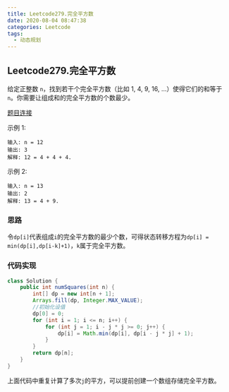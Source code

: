 ```yaml
---
title: Leetcode279.完全平方数
date: 2020-08-04 08:47:38
categories: Leetcode
tags:
  - 动态规划
---
```


## Leetcode279.完全平方数

给定正整数 `n`，找到若干个完全平方数（比如 1, 4, 9, 16, ...）使得它们的和等于 `n`。你需要让组成和的完全平方数的个数最少。

[题目连接](https://leetcode-cn.com/problems/perfect-squares)

<!--more-->

示例 1:

```
输入: n = 12
输出: 3 
解释: 12 = 4 + 4 + 4.
```



示例 2:

```
输入: n = 13
输出: 2
解释: 13 = 4 + 9.
```



### 思路

令`dp[i]`代表组成`i`的完全平方数的最少个数，可得状态转移方程为`dp[i] = min(dp[i],dp[i-k]+1)`，`k`属于完全平方数。



### 代码实现

```java
class Solution {
    public int numSquares(int n) {
        int[] dp = new int[n + 1];
        Arrays.fill(dp, Integer.MAX_VALUE);
        //初始化设值
        dp[0] = 0;
        for (int i = 1; i <= n; i++) {
            for (int j = 1; i - j * j >= 0; j++) {
                dp[i] = Math.min(dp[i], dp[i - j * j] + 1);
            }
        }
        return dp[n];
    }
}
```

上面代码中重复计算了多次`j`的平方，可以提前创建一个数组存储完全平方数。
